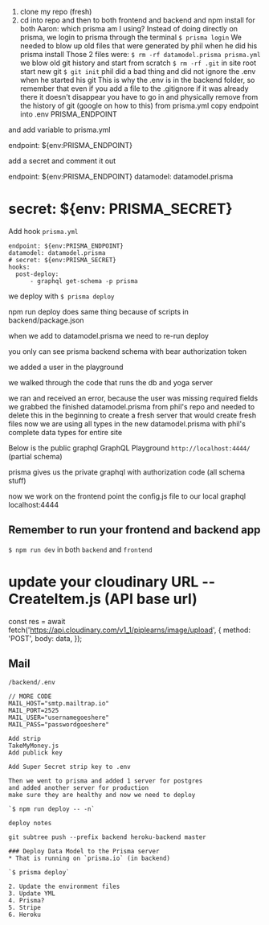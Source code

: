 1. clone my repo (fresh)
2. cd into repo and then to both frontend and backend and npm install for both
    Aaron: which prisma am I using?
    Instead of doing directly on prisma, we login to prisma through the terminal
    `$ prisma login`
    We needed to blow up old files that were generated by phil when he did his prisma install
    Those 2 files were: `$ rm -rf datamodel.prisma prisma.yml`
    we blow old git history and start from scratch
    `$ rm -rf .git` in site root
    start new git
    `$ git init`
    phil did a bad thing and did not ignore the .env when he started his git
    This is why the .env is in the backend folder, so remember that even if you add a file to the .gitignore if it was already there it doesn't disappear
    you have to go in and physically remove from the history of git (google on how to this)
from prisma.yml copy endpoint into .env PRISMA_ENDPOINT

and add variable to prisma.yml

endpoint: ${env:PRISMA_ENDPOINT}

add a secret and comment it out

endpoint: ${env:PRISMA_ENDPOINT}
datamodel: datamodel.prisma
# secret: ${env: PRISMA_SECRET}

Add hook
`prisma.yml`

```
endpoint: ${env:PRISMA_ENDPOINT}
datamodel: datamodel.prisma
# secret: ${env:PRISMA_SECRET}
hooks:
  post-deploy:
      - graphql get-schema -p prisma
```

we deploy with `$ prisma deploy`

npm run deploy does same thing because of scripts in backend/package.json

when we add to datamodel.prisma we need to re-run deploy

you only can see prisma backend schema with bear authorization token

we added a user in the playground

we walked through the code that runs the db and yoga server

we ran and received an error, because the user was missing required fields
we grabbed the finished datamodel.prisma from phil's repo and needed to delete this in the beginning to create a fresh server that would create fresh files
now we are using all types in the new datamodel.prisma with phil's complete data types for entire site

Below is the public graphql
GraphQL Playground `http://localhost:4444/` (partial schema)

prisma gives us the private graphql with authorization code (all schema stuff)

now we work on the frontend
point the config.js file to our local graphql localhost:4444

## Remember to run your frontend and backend app
`$ npm run dev` in both `backend` and `frontend`

# update your cloudinary URL -- CreateItem.js (API base url)
const res = await fetch('https://api.cloudinary.com/v1_1/piplearns/image/upload', {
  method: 'POST',
  body: data,
});

## Mail
`/backend/.env`

```
// MORE CODE
MAIL_HOST="smtp.mailtrap.io"
MAIL_PORT=2525
MAIL_USER="usernamegoeshere"
MAIL_PASS="passwordgoeshere"

Add strip
TakeMyMoney.js
Add publick key

Add Super Secret strip key to .env

Then we went to prisma and added 1 server for postgres
and added another server for production
make sure they are healthy and now we need to deploy

`$ npm run deploy -- -n`

deploy notes

git subtree push --prefix backend heroku-backend master

### Deploy Data Model to the Prisma server
* That is running on `prisma.io` (in backend)

`$ prisma deploy`

2. Update the environment files
3. Update YML
4. Prisma?
5. Stripe
6. Heroku
